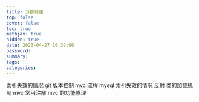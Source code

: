 ```yaml
---
title: 万郡绿建
top: false
cover: false
toc: true
mathjax: true
hidden: true
date: 2023-04-27 10:32:06
password:
summary:
tags:
categories:
---
```


索引失效的情况
git 版本控制
mvc 流程
mysql 索引失效的情况
反射
类的加载机制
mvc 常用注解
mvc 的功能原理
